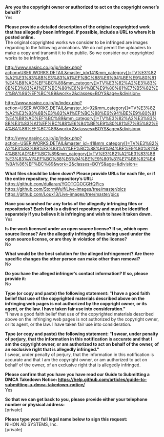 **Are you the copyright owner or authorized to act on the copyright owner’s behalf?**  
Yes

**Please provide a detailed description of the original copyrighted work that has allegedly been infringed. If possible, include a URL to where it is posted online.**  
The original copyrighted works we consider to be infringed are images regarding to the following animations.
We do not permit the uploaders to make a copy and transmit it to the public. So we consider our copyrighted works to be infringed.

http://www.nasinc.co.jp/jp/index.php?action=USER.WORKS.DETAIL&master_id=141&mm_category[]=TV%E3%82%A2%E3%83%8B%E3%83%A1%EF%BC%88%E6%94%BE%E9%80%81%E4%B8%AD%EF%BC%89&mm_category[]=TV%E3%82%A2%E3%83%8B%E3%83%A1%EF%BC%88%E6%94%BE%E9%80%81%E7%B5%82%E4%BA%86%EF%BC%89&work=2&classes=BOYS&age=&division=

http://www.nasinc.co.jp/jp/index.php?action=USER.WORKS.DETAIL&master_id=92&mm_category[]=TV%E3%82%A2%E3%83%8B%E3%83%A1%EF%BC%88%E6%94%BE%E9%80%81%E4%B8%AD%EF%BC%89&mm_category[]=TV%E3%82%A2%E3%83%8B%E3%83%A1%EF%BC%88%E6%94%BE%E9%80%81%E7%B5%82%E4%BA%86%EF%BC%89&work=2&classes=BOYS&age=&division=

http://www.nasinc.co.jp/jp/index.php?action=USER.WORKS.DETAIL&master_id=41&mm_category[]=TV%E3%82%A2%E3%83%8B%E3%83%A1%EF%BC%88%E6%94%BE%E9%80%81%E4%B8%AD%EF%BC%89&mm_category[]=TV%E3%82%A2%E3%83%8B%E3%83%A1%EF%BC%88%E6%94%BE%E9%80%81%E7%B5%82%E4%BA%86%EF%BC%89&work=2&classes=BOYS&age=&division=

**What files should be taken down? Please provide URLs for each file, or if the entire repository, the repository’s URL:**  
https://github.com/dullaran/YGOTCGOCGHQPics  
https://github.com/StormWulf/Live-images/tree/master/pics  
https://github.com/Loux13/Live-images/tree/master/pics  

**Have you searched for any forks of the allegedly infringing files or repositories? Each fork is a distinct repository and must be identified separately if you believe it is infringing and wish to have it taken down.**  
Yes

**Is the work licensed under an open source license? If so, which open source license? Are the allegedly infringing files being used under the open source license, or are they in violation of the license?**  
No

**What would be the best solution for the alleged infringement? Are there specific changes the other person can make other than removal?**  
No

**Do you have the alleged infringer’s contact information? If so, please provide it:**  
No

**Type (or copy and paste) the following statement: "I have a good faith belief that use of the copyrighted materials described above on the infringing web pages is not authorized by the copyright owner, or its agent, or the law. I have taken fair use into consideration."**  
"I have a good faith belief that use of the copyrighted materials described above on the infringing web pages is not authorized by the copyright owner, or its agent, or the law. I have taken fair use into consideration.

**Type (or copy and paste) the following statement: "I swear, under penalty of perjury, that the information in this notification is accurate and that I am the copyright owner, or am authorized to act on behalf of the owner, of an exclusive right that is allegedly infringed."**  
I swear, under penalty of perjury, that the information in this notification is accurate and that I am the copyright owner, or am authorized to act on behalf of the owner, of an exclusive right that is allegedly infringed.

**Please confirm that you have you have read our Guide to Submitting a DMCA Takedown Notice: https://help.github.com/articles/guide-to-submitting-a-dmca-takedown-notice/**  
Yes

**So that we can get back to you, please provide either your telephone number or physical address:**  
[private]  

**Please type your full legal name below to sign this request:**  
NIHON AD SYSTEMS, Inc.  
[private]
